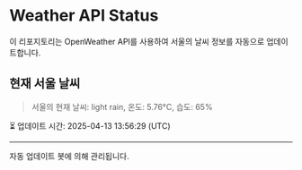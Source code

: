 
# Weather API Status

이 리포지토리는 OpenWeather API를 사용하여 서울의 날씨 정보를 자동으로 업데이트합니다.

## 현재 서울 날씨
> 서울의 현재 날씨: light rain, 온도: 5.76°C, 습도: 65%

⏳ 업데이트 시간: 2025-04-13 13:56:29 (UTC)

---
자동 업데이트 봇에 의해 관리됩니다.
